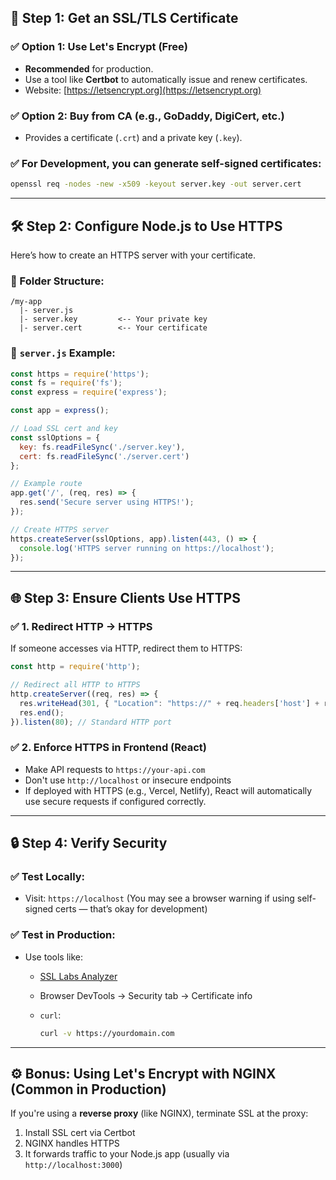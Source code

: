 ## 🔐 Step 1: Get an SSL/TLS Certificate

### ✅ Option 1: Use **Let's Encrypt** (Free)

* **Recommended** for production.
* Use a tool like **Certbot** to automatically issue and renew certificates.
* Website: [https://letsencrypt.org](https://letsencrypt.org)

### ✅ Option 2: Buy from CA (e.g., GoDaddy, DigiCert, etc.)

* Provides a certificate (`.crt`) and a private key (`.key`).

### ✅ For **Development**, you can generate self-signed certificates:

```bash
openssl req -nodes -new -x509 -keyout server.key -out server.cert
```

---

## 🛠 Step 2: Configure Node.js to Use HTTPS

Here’s how to create an HTTPS server with your certificate.

### 📁 Folder Structure:

```
/my-app
  |- server.js
  |- server.key         <-- Your private key
  |- server.cert        <-- Your certificate
```

### 🔧 `server.js` Example:

```js
const https = require('https');
const fs = require('fs');
const express = require('express');

const app = express();

// Load SSL cert and key
const sslOptions = {
  key: fs.readFileSync('./server.key'),
  cert: fs.readFileSync('./server.cert')
};

// Example route
app.get('/', (req, res) => {
  res.send('Secure server using HTTPS!');
});

// Create HTTPS server
https.createServer(sslOptions, app).listen(443, () => {
  console.log('HTTPS server running on https://localhost');
});
```

---

## 🌐 Step 3: Ensure Clients Use HTTPS

### ✅ 1. Redirect HTTP → HTTPS

If someone accesses via HTTP, redirect them to HTTPS:

```js
const http = require('http');

// Redirect all HTTP to HTTPS
http.createServer((req, res) => {
  res.writeHead(301, { "Location": "https://" + req.headers['host'] + req.url });
  res.end();
}).listen(80); // Standard HTTP port
```

### ✅ 2. Enforce HTTPS in Frontend (React)

* Make API requests to `https://your-api.com`
* Don't use `http://localhost` or insecure endpoints
* If deployed with HTTPS (e.g., Vercel, Netlify), React will automatically use secure requests if configured correctly.

---

## 🔒 Step 4: Verify Security

### ✅ Test Locally:

* Visit: `https://localhost`
  (You may see a browser warning if using self-signed certs — that’s okay for development)

### ✅ Test in Production:

* Use tools like:

  * [SSL Labs Analyzer](https://www.ssllabs.com/ssltest/)
  * Browser DevTools → Security tab → Certificate info
  * `curl`:

    ```bash
    curl -v https://yourdomain.com
    ```

---

## ⚙️ Bonus: Using Let's Encrypt with NGINX (Common in Production)

If you're using a **reverse proxy** (like NGINX), terminate SSL at the proxy:

1. Install SSL cert via Certbot
2. NGINX handles HTTPS
3. It forwards traffic to your Node.js app (usually via `http://localhost:3000`)